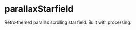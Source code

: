 parallaxStarfield
=================

Retro-themed parallax scrolling star field. Built with processing.

